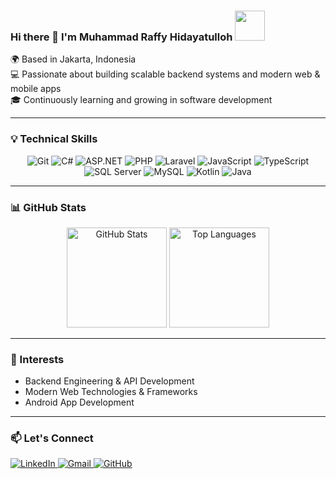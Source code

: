 ### Hi there 👋 I'm Muhammad Raffy Hidayatulloh <img src="https://media.giphy.com/media/VgCDAzcKvsR6OM0uWg/giphy.gif" width="48" />

🌍 Based in Jakarta, Indonesia  
💻 Passionate about building scalable backend systems and modern web & mobile apps  
🎓 Continuously learning and growing in software development  

---

### 💡 Technical Skills
<p align="center">
  <img src="https://img.shields.io/badge/Git-F05033?style=for-the-badge&logo=git&logoColor=white" alt="Git" />
  <img src="https://img.shields.io/badge/C%23-239120?style=for-the-badge&logo=c-sharp&logoColor=white" alt="C#" />
  <img src="https://img.shields.io/badge/ASP.NET-512BD4?style=for-the-badge&logo=.net&logoColor=white" alt="ASP.NET" />
  <img src="https://img.shields.io/badge/PHP-777BB4?style=for-the-badge&logo=php&logoColor=white" alt="PHP" />
  <img src="https://img.shields.io/badge/Laravel-FF2D20?style=for-the-badge&logo=laravel&logoColor=white" alt="Laravel" />
  <img src="https://img.shields.io/badge/JavaScript-F7DF1E?style=for-the-badge&logo=javascript&logoColor=black" alt="JavaScript" />
  <img src="https://img.shields.io/badge/TypeScript-3178C6?style=for-the-badge&logo=typescript&logoColor=white" alt="TypeScript" />
  <img src="https://img.shields.io/badge/SQL%20Server-CC2927?style=for-the-badge&logo=microsoftsqlserver&logoColor=white" alt="SQL Server" />
  <img src="https://img.shields.io/badge/MySQL-00000F?style=for-the-badge&logo=mysql&logoColor=white" alt="MySQL" />
  <img src="https://img.shields.io/badge/Kotlin-0095D5?style=for-the-badge&logo=kotlin&logoColor=white" alt="Kotlin" />
  <img src="https://img.shields.io/badge/Java-ED8B00?style=for-the-badge&logo=openjdk&logoColor=white" alt="Java" />
</p>

---

### 📊 GitHub Stats  
<p align="center">
  <img src="https://github-readme-stats.vercel.app/api?username=raffyhidayatulloh&show_icons=true&count_private=true&theme=tokyonight" alt="GitHub Stats" height="160" />
  <img src="https://github-readme-stats.vercel.app/api/top-langs/?username=raffyhidayatulloh&layout=compact&theme=tokyonight" alt="Top Languages" height="160" />
</p>

---

### 🌱 Interests  
- Backend Engineering & API Development  
- Modern Web Technologies & Frameworks  
- Android App Development 

---

### 📫 Let's Connect  
<a href="https://www.linkedin.com/in/raffy-hidayatulloh" target="_blank">
  <img src="https://img.shields.io/badge/LinkedIn-0077B5?style=for-the-badge&logo=linkedin&logoColor=white" alt="LinkedIn" />
</a>
<a href="mailto:raffyhidayatulloh30@gmail.com" target="_blank">
  <img src="https://img.shields.io/badge/Gmail-D14836?style=for-the-badge&logo=gmail&logoColor=white" alt="Gmail" />
</a>
<a href="https://github.com/raffyhidayatulloh" target="_blank">
  <img src="https://img.shields.io/badge/GitHub-100000?style=for-the-badge&logo=github&logoColor=white" alt="GitHub" />
</a>
